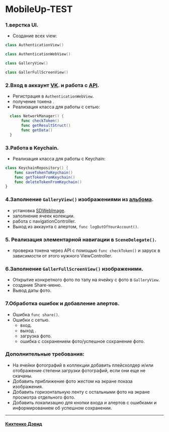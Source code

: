 # **MobileUp-TEST**

### **1.верстка UI.**
+ Создание всех view:
```Swift
class AuthenticationView()
```
```swift
class AuthenticationWebView()
````
```swift
class GalleryView()
```
```swift
class GallerFullScreenView()
```

### **2.Вход в аккаунт [VK](https://vk.com). и работа с [API](https://dev.vk.com/method).**
+ Регистрация в `AuthenticationWebView`.
+ получение токена .
+ Реализация класса для работы с сетью: 
 ```Swift 
   class NetworkManager() {
        func checkToken()
        func getResultStruct()
        func getData()
   }
```
### **3.Работа в Keychain.**
+ Реализация класса для работы с Keychain: 
```Swift 
class KeychainRepository() {
    func saveTokenToKeychain()
    func getTokenFromKeychain()
    func deleteTokenFromKeychain()
}
``` 
  
### **4.Заполнение `GalleryView()` изображениями из [альбома]( https://vk.com/album-128666765_266310117.).**
+ установка [SDWebImage](https://github.com/SDWebImage/SDWebImage).
+ заполнение ячеек колекции.
+ работа с navigationController.
+ Выход из аккаунта с алертом, `func logOutOfYourAccount()`.
  
### **5. Реализация элементарной навигации в `SceneDelegate()`.**
+  проверка токена через API с помощью `func checkToken()` и заруск в зависимости от этого нужного ViewController.

### **6.Заполнение `GallerFullScreenView()` изображеними.**
+ Открытие конкретного фото по тапу на ячейку с фото в `GalleryView`.
+ создание Share-меню.
+ Вывод даты фото. 

### **7.Обработка ошибок и добавление алертов.**
+ Ошибка `func share()`.
+ Ошибки с сетью.
    + вход.
    + выход .
    + загрузка фото.
  + ошибка с сохранением фото/успешное сохранение фото.

### **Дополнительные требования:**
+  На ячейки фотографий в коллекции добавить плейсхолдер и/или отображение степени загрузки фотографий, если они еще не скачаны.
+ Добавить приближение фото жестом на экране показа изображения.
+ Добавить горизонтальную ленту с остальными фото на экране просмотра отдельного фото.
+  Добавить локализацию для кнопки входа и алертов с ошибками и информированием об
успешном сохранении.
______
#### [Кихтенко Дэвид](https://t.me/speshyNaSky) 
